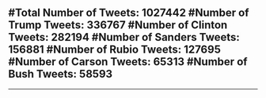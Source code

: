 #Total Number of Tweets: 1027442 
#Number of Trump Tweets: 336767
#Number of Clinton Tweets: 282194
#Number of Sanders Tweets: 156881
#Number of Rubio Tweets: 127695
#Number of Carson Tweets: 65313
#Number of Bush Tweets: 58593
---
---
